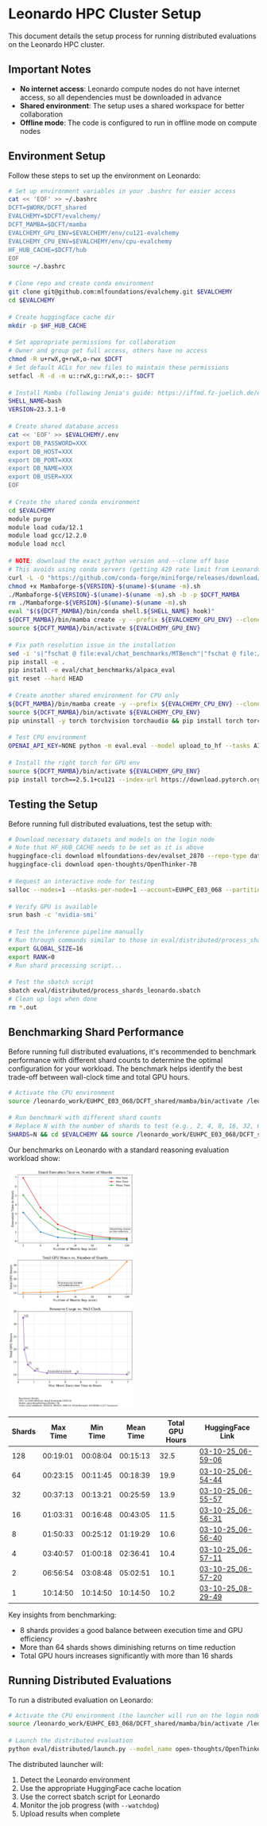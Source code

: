 # Leonardo HPC Cluster Setup

This document details the setup process for running distributed evaluations on the Leonardo HPC cluster.

## Important Notes

- **No internet access**: Leonardo compute nodes do not have internet access, so all dependencies must be downloaded in advance
- **Shared environment**: The setup uses a shared workspace for better collaboration
- **Offline mode**: The code is configured to run in offline mode on compute nodes

## Environment Setup

Follow these steps to set up the environment on Leonardo:

```bash
# Set up environment variables in your .bashrc for easier access
cat << 'EOF' >> ~/.bashrc
DCFT=$WORK/DCFT_shared
EVALCHEMY=$DCFT/evalchemy/
DCFT_MAMBA=$DCFT/mamba
EVALCHEMY_GPU_ENV=$EVALCHEMY/env/cu121-evalchemy
EVALCHEMY_CPU_ENV=$EVALCHEMY/env/cpu-evalchemy
HF_HUB_CACHE=$DCFT/hub
EOF
source ~/.bashrc

# Clone repo and create conda environment
git clone git@github.com:mlfoundations/evalchemy.git $EVALCHEMY
cd $EVALCHEMY

# Create huggingface cache dir
mkdir -p $HF_HUB_CACHE

# Set appropriate permissions for collaboration
# Owner and group get full access, others have no access
chmod -R u+rwX,g+rwX,o-rwx $DCFT
# Set default ACLs for new files to maintain these permissions
setfacl -R -d -m u::rwX,g::rwX,o::- $DCFT

# Install Mamba (following Jenia's guide: https://iffmd.fz-juelich.de/e-hu5RBHRXG6DTgD9NVjig#Creating-env)
SHELL_NAME=bash
VERSION=23.3.1-0

# Create shared database access
cat << 'EOF' >> $EVALCHEMY/.env
export DB_PASSWORD=XXX
export DB_HOST=XXX
export DB_PORT=XXX
export DB_NAME=XXX
export DB_USER=XXX
EOF

# Create the shared conda environment
cd $EVALCHEMY
module purge
module load cuda/12.1
module load gcc/12.2.0
module load nccl

# NOTE: download the exact python version and --clone off base
# This avoids using conda servers (getting 429 rate limit from Leonardo IP address)
curl -L -O "https://github.com/conda-forge/miniforge/releases/download/${VERSION}/Mambaforge-${VERSION}-$(uname)-$(uname -m).sh" 
chmod +x Mambaforge-${VERSION}-$(uname)-$(uname -m).sh
./Mambaforge-${VERSION}-$(uname)-$(uname -m).sh -b -p $DCFT_MAMBA
rm ./Mambaforge-${VERSION}-$(uname)-$(uname -m).sh
eval "$(${DCFT_MAMBA}/bin/conda shell.${SHELL_NAME} hook)"
${DCFT_MAMBA}/bin/mamba create -y --prefix ${EVALCHEMY_GPU_ENV} --clone base
source ${DCFT_MAMBA}/bin/activate ${EVALCHEMY_GPU_ENV}

# Fix path resolution issue in the installation
sed -i 's|"fschat @ file:eval/chat_benchmarks/MTBench"|"fschat @ file:///leonardo_work/EUHPC_E03_068/DCFT_shared/evalchemy/eval/chat_benchmarks/MTBench"|g' /leonardo_work/EUHPC_E03_068/DCFT_shared/evalchemy/pyproject.toml
pip install -e .
pip install -e eval/chat_benchmarks/alpaca_eval
git reset --hard HEAD

# Create another shared environment for CPU only
${DCFT_MAMBA}/bin/mamba create -y --prefix ${EVALCHEMY_CPU_ENV} --clone ${EVALCHEMY_GPU_ENV}
source ${DCFT_MAMBA}/bin/activate ${EVALCHEMY_CPU_ENV}
pip uninstall -y torch torchvision torchaudio && pip install torch torchvision torchaudio --index-url https://download.pytorch.org/whl/cpu

# Test CPU environment
OPENAI_API_KEY=NONE python -m eval.eval --model upload_to_hf --tasks AIME25 --model_args repo_id=mlfoundations-dev/AIME25_evalchemy

# Install the right torch for GPU env
source ${DCFT_MAMBA}/bin/activate ${EVALCHEMY_GPU_ENV}
pip install torch==2.5.1+cu121 --index-url https://download.pytorch.org/whl/cu121
```

## Testing the Setup

Before running full distributed evaluations, test the setup with:

```bash
# Download necessary datasets and models on the login node
# Note that HF_HUB_CACHE needs to be set as it is above
huggingface-cli download mlfoundations-dev/evalset_2870 --repo-type dataset
huggingface-cli download open-thoughts/OpenThinker-7B

# Request an interactive node for testing
salloc --nodes=1 --ntasks-per-node=1 --account=EUHPC_E03_068 --partition=boost_usr_prod --qos=boost_qos_dbg --gres=gpu:1

# Verify GPU is available
srun bash -c 'nvidia-smi'

# Test the inference pipeline manually
# Run through commands similar to those in eval/distributed/process_shards_leonardo.sbatch
export GLOBAL_SIZE=16
export RANK=0
# Run shard processing script...

# Test the sbatch script
sbatch eval/distributed/process_shards_leonardo.sbatch
# Clean up logs when done
rm *.out
```

## Benchmarking Shard Performance

Before running full distributed evaluations, it's recommended to benchmark performance with different shard counts to determine the optimal configuration for your workload. The benchmark helps identify the best trade-off between wall-clock time and total GPU hours.

```bash
# Activate the CPU environment 
source /leonardo_work/EUHPC_E03_068/DCFT_shared/mamba/bin/activate /leonardo_work/EUHPC_E03_068/DCFT_shared/evalchemy/env/cpu-evalchemy

# Run benchmark with different shard counts
# Replace N with the number of shards to test (e.g., 2, 4, 8, 16, 32, 64, 128)
SHARDS=N && cd $EVALCHEMY && source /leonardo_work/EUHPC_E03_068/DCFT_shared/mamba/bin/activate /leonardo_work/EUHPC_E03_068/DCFT_shared/evalchemy/env/cpu-evalchemy && python eval/distributed/launch.py --model_name open-thoughts/OpenThinker-7B --tasks LiveCodeBench,AIME24,AIME25,AMC23,GPQADiamond,MATH500 --num_shards $SHARDS --watchdog 
```

Our benchmarks on Leonardo with a standard reasoning evaluation workload show:

<img src="./benchmarking_leonardo.png" alt="Benchmarking Example" width="50%"/>

| **Shards** | **Max Time** | **Min Time** | **Mean Time** | **Total GPU Hours** | **HuggingFace Link** |
|------------|--------------|--------------|---------------|---------------------|----------------------|
| 128        | 00:19:01     | 00:08:04     | 00:15:13      | 32.5                | [03-10-25_06-59-06](https://huggingface.co/datasets/mlfoundations-dev/OpenThinker-7B_eval_03-10-25_06-59-06_0981) |
| 64         | 00:23:15     | 00:11:45     | 00:18:39      | 19.9                | [03-10-25_06-54-44](https://huggingface.co/datasets/mlfoundations-dev/OpenThinker-7B_eval_03-10-25_06-54-44_0981) |
| 32         | 00:37:13     | 00:13:21     | 00:25:59      | 13.9                | [03-10-25_06-55-57](https://huggingface.co/datasets/mlfoundations-dev/OpenThinker-7B_eval_03-10-25_06-55-57_0981) |
| 16         | 01:03:31     | 00:16:48     | 00:43:05      | 11.5                | [03-10-25_06-56-31](https://huggingface.co/datasets/mlfoundations-dev/OpenThinker-7B_eval_03-10-25_06-56-31_0981) |
| 8          | 01:50:33     | 00:25:12     | 01:19:29      | 10.6                | [03-10-25_06-56-40](https://huggingface.co/datasets/mlfoundations-dev/OpenThinker-7B_eval_03-10-25_06-56-40_0981) |
| 4          | 03:40:57     | 01:00:18     | 02:36:41      | 10.4                | [03-10-25_06-57-11](https://huggingface.co/datasets/mlfoundations-dev/OpenThinker-7B_eval_03-10-25_06-57-11_0981) |
| 2          | 06:56:54     | 03:08:48     | 05:02:51      | 10.1                | [03-10-25_06-57-20](https://huggingface.co/datasets/mlfoundations-dev/OpenThinker-7B_eval_03-10-25_06-57-20_0981) |
| 1          | 10:14:50     | 10:14:50     | 10:14:50      | 10.2                | [03-10-25_08-29-49](https://huggingface.co/datasets/mlfoundations-dev/OpenThinker-7B_eval_03-10-25_08-29-49_0981) |

Key insights from benchmarking:
- 8 shards provides a good balance between execution time and GPU efficiency
- More than 64 shards shows diminishing returns on time reduction
- Total GPU hours increases significantly with more than 16 shards

## Running Distributed Evaluations

To run a distributed evaluation on Leonardo:

```bash
# Activate the CPU environment (the launcher will run on the login node)
source /leonardo_work/EUHPC_E03_068/DCFT_shared/mamba/bin/activate /leonardo_work/EUHPC_E03_068/DCFT_shared/evalchemy/env/cpu-evalchemy

# Launch the distributed evaluation
python eval/distributed/launch.py --model_name open-thoughts/OpenThinker-7B --tasks LiveCodeBench,AIME24,AIME25,AMC23,GPQADiamond,MATH500 --num_shards 8 --max-job-duration 2 --watchdog
```

The distributed launcher will:
1. Detect the Leonardo environment
2. Use the appropriate HuggingFace cache location
3. Use the correct sbatch script for Leonardo
4. Monitor the job progress (with `--watchdog`)
5. Upload results when complete